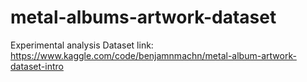 # metal-albums-artwork-dataset
 Experimental analysis
Dataset link: https://www.kaggle.com/code/benjamnmachn/metal-album-artwork-dataset-intro